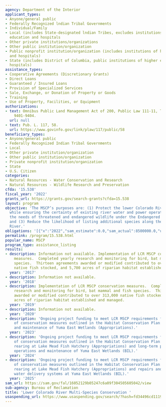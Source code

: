 ```yaml
---
agency: Department of the Interior
applicant_types:
- Anyone/general public
- Federally Recognized lndian Tribal Governments
- Individual/Family
- Local (includes State-designated lndian Tribes, excludes institutions of higher
  education and hospitals
- Other private institutions/organizations
- Other public institution/organization
- Public nonprofit institution/organization (includes institutions of higher education
  and hospitals)
- State (includes District of Columbia, public institutions of higher education and
  hospitals)
assistance_types:
- Cooperative Agreements (Discretionary Grants)
- Direct Loans
- Guaranteed / Insured Loans
- Provision of Specialized Services
- Sale, Exchange, or Donation of Property or Goods
- Training
- Use of Property, Facilities, or Equipment
authorizations:
- text: Omnibus Public Land Management Act of 200, Public Law 111-11, Title IX, Section
    9401-9404.
  url: null
- text: Pub. L. 117, 58.
  url: https://www.govinfo.gov/link/plaw/117/public/58
beneficiary_types:
- Anyone/general public
- Federally Recognized Indian Tribal Governments
- Local
- Other private institution/organization
- Other public institution/organization
- Private nonprofit institution/organization
- State
- U.S. Citizen
categories:
- Natural Resources - Water Conservation and Research
- Natural Resources - Wildlife Research and Preservation
cfda: '15.538'
fiscal_year: '2022'
grants_url: https://grants.gov/search-grants?cfda=15.538
layout: program
objective: 'The MSCP’s purposes are: (1) Protect the lower Colorado River environment
  while ensuring the certainty of existing river water and power operations, (2) Address
  the needs of threatened and endangered wildlife under the Endangered Species Act,
  and (3) Reduce the likelihood of listing additional species along the lower Colorado
  River.'
obligations: '[{"x":"2022","sam_estimate":0.0,"sam_actual":8500000.0,"usa_spending_actual":0.0},{"x":"2023","sam_estimate":0.0,"sam_actual":99766.0,"usa_spending_actual":0.0},{"x":"2024","sam_estimate":303000.0,"sam_actual":0.0,"usa_spending_actual":0.0}]'
permalink: /program/15.538.html
popular_name: MSCP
program_type: assistance_listing
results:
- description: Information not available. Implementation of LCR MSCP conservation
    measures.  Completed yearly research and monitoring for bird, bat mammal and fish
    species.  Thirteen agreements awarded or modified contributed to over 280,000
    native fish stocked, and 5,700 acres of riparian habitat established and managed.
  year: '2017'
- description: Information not available.
  year: '2018'
- description: Implementation of LCR MSCP conservation measures.  Completed yearly
    research and monitoring for bird, bat mammal and fish species.  Thirteen agreements
    awarded or modified contributed to over 313,000 native fish stocked and 6,500
    acres of riparian habitat established and managed.
  year: '2019'
- description: Information not available.
  year: '2020'
- description: 'Ongoing project funding to meet LCR MSCP requirements for implementation
    of conservation measures outlined in the Habitat Conservation Plan: Operation
    and maintenance of Yuma East Wetlands (Appropriations).'
  year: '2023'
- description: 'Ongoing project funding to meet LCR MSCP requirements for implementation
    of conservation measures outlined in the Habitat Conservation Plan: Native fish
    rearing at Lake Mead Fish Hatchery (Appropriations) and long-term planning for
    operations and maintenance of Yuma East Wetlands (BIL).'
  year: '2024'
- description: 'Ongoing project funding to meet LCR MSCP requirements for implementation
    of conservation measures outlined in the Habitat Conservation Plan: Native fish
    rearing at Lake Mead Fish Hatchery (Appropriations) and repairs and upgrades to
    water delivery systems at Yuma East Wetlands (BIL).'
  year: '2025'
sam_url: https://sam.gov/fal/16052129b05247c6a09f304505605042/view
sub-agency: Bureau of Reclamation
title: 'Lower Colorado River Multi-Species Conservation '
usaspending_url: https://www.usaspending.gov/search/?hash=fd34496cd11196cc55fd94e479f4be16
---
```

